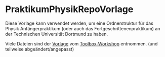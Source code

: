 # PraktikumPhysikRepoVorlage

Diese Vorlage kann verwendet werden, um eine Ordnerstruktur für das Physik Anfängerpraktikum (oder auch das Fortgeschrittenenpraktikum) an der Technischen Universität Dortmund zu haben.  

Viele Dateien sind der [Vorlage](https://github.com/pep-dortmund/toolbox-workshop/tree/master/latex-template) vom [Toolbox-Workshop](https://toolbox.pep-dortmund.org/) entnommen. (und teilweise abgeändert/angepasst)